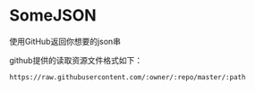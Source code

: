 # SomeJSON

使用GitHub返回你想要的json串


github提供的读取资源文件格式如下：
  ``` 
  https://raw.githubusercontent.com/:owner/:repo/master/:path
  

